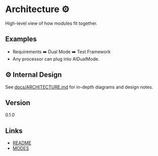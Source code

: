 <!--
MIT License
-->
# Architecture ⚙️

High-level view of how modules fit together.

## Examples

- Requirements ➡️ Dual Mode ➡️ Test Framework
- Any processor can plug into AIDualMode.

## ⚙️ Internal Design

See [docs/ARCHITECTURE.md](docs/ARCHITECTURE.md) for in-depth diagrams and design notes.

## Version

0.1.0

## Links

- [README](README.md)
- [MODES](MODES.md)
